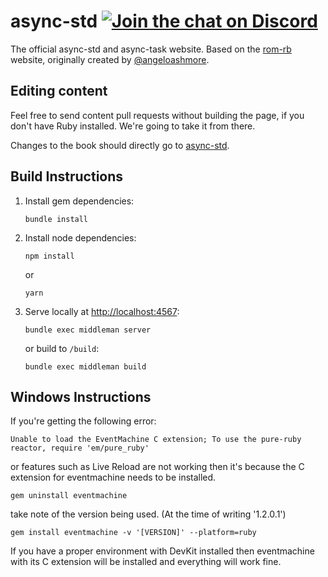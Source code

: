 [chat]: https://discord.gg/MGyHyJv

# async-std [![Join the chat on Discord](https://img.shields.io/discord/598880689856970762)][chat]

The official async-std and async-task website. Based on the [rom-rb][rom-rb] website, originally created by [@angeloashmore][angeloashmore].

[rom-rb]: https://rom-rb.org
[angeloashmore]: https://github.com/angeloashmore

## Editing content

Feel free to send content pull requests without building the page, if you don't have Ruby installed. We're going to take it from there.

Changes to the book should directly go to [async-std][async-std].

[async-std]: https://github.com/async-std/async-std

## Build Instructions

1. Install gem dependencies:

   ```shell
   bundle install
    ```

2. Install node dependencies:

   ```shell
   npm install
   ```

   or

   ```shell
   yarn
   ```

3. Serve locally at [http://localhost:4567](http://localhost:4567):

   ```shell
   bundle exec middleman server
   ```

   or build to `/build`:

   ```shell
   bundle exec middleman build
   ```

 ## Windows Instructions
 If you're getting the following error:
 
 ```
 Unable to load the EventMachine C extension; To use the pure-ruby reactor, require 'em/pure_ruby'
 ```
 
 or features such as Live Reload are not working then it's because the
 C extension for eventmachine needs to be installed.
 
 ```
 gem uninstall eventmachine
 ```
 
 take note of the version being used. (At the time of writing '1.2.0.1')
 
 ```
 gem install eventmachine -v '[VERSION]' --platform=ruby
 ```
 
 If you have a proper environment with DevKit installed then eventmachine with its
 C extension will be installed and everything will work fine.